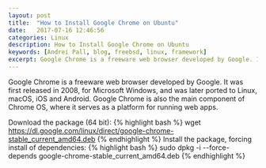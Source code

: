 ```yaml
---
layout: post
title:  "How to Install Google Chrome on Ubuntu"
date:   2017-07-16 12:46:56
categories: Linux
description: How to Install Google Chrome on Ubuntu
keywords: [Andrei Pall, blog, freebsd, linux, framework]
excerpt: Google Chrome is a freeware web browser developed by Google. It was first released in 2008, for Microsoft Windows, and was later ported to Linux, macOS, iOS and Android. Google Chrome is also the main component of Chrome OS, where it serves as a platform for running web apps. 
---
```


Google Chrome is a freeware web browser developed by Google. It was first released in 2008, for Microsoft Windows, and was later ported to Linux, macOS, iOS and Android. Google Chrome is also the main component of Chrome OS, where it serves as a platform for running web apps. 

Download the package (64 bit):
{% highlight bash %}
wget https://dl.google.com/linux/direct/google-chrome-stable_current_amd64.deb
{% endhighlight %}
Install the package, forcing install of dependencies:
{% highlight bash %}
sudo dpkg -i --force-depends google-chrome-stable_current_amd64.deb
{% endhighlight %}
